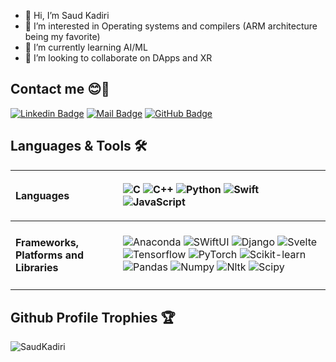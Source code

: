- 👋 Hi, I’m Saud Kadiri
- 👀 I’m interested in Operating systems and compilers (ARM architecture being my favorite)
- 🌱 I’m currently learning AI/ML
- 💞️ I’m looking to collaborate on DApps and XR

## Contact me 😊💛
[![Linkedin Badge](https://img.shields.io/badge/-Linkedin-0e76a8?style=flat&labelColor=white&logo=linkedin&logoColor=0e76a8)](https://www.linkedin.com/in/saudkadiri)
[![Mail Badge](https://img.shields.io/badge/-Gmail-c0392b?style=flat&labelColor=white&logo=gmail&logoColor=c0392b)](mailto:saudkadiri@gmail.com)
[![GitHub Badge](https://img.shields.io/badge/-GitHub-black?style=flat&labelColor=white&logo=github&logoColor=black)](https://github.com/saudkadiri)


## Languages & Tools 🛠
| <h4 align="left">Languages</h4> | <p align="left">![C](https://img.shields.io/badge/c-%2300599C.svg?style=for-the-badge&logo=c&logoColor=white) ![C++](https://img.shields.io/badge/c++-%2300599C.svg?style=for-the-badge&logo=c%2B%2B&logoColor=white) ![Python](https://img.shields.io/badge/python-3670A0?style=for-the-badge&logo=python&logoColor=ffdd54) ![Swift](https://img.shields.io/badge/swift-%23E34F26.svg?style=for-the-badge&logo=swift&logoColor=white)  ![JavaScript](https://img.shields.io/badge/javascript-%23323330.svg?style=for-the-badge&logo=javascript&logoColor=%23F7DF1E) </p> |
|---------|----------------------------------|
| <h4 align="left">Frameworks, Platforms and Libraries</h4> | ![Anaconda](https://img.shields.io/badge/Anaconda-%2344A833.svg?style=for-the-badge&logo=anaconda&logoColor=white) ![SWiftUI](https://img.shields.io/badge/swiftui-000000?style=for-the-badge&logo=swift&logoColor=06187b) ![Django](https://img.shields.io/badge/django-%23092E20.svg?style=for-the-badge&logo=django&logoColor=white) ![Svelte](https://img.shields.io/badge/svelte-orange?style=for-the-badge&logo=svelte) ![Tensorflow](https://img.shields.io/badge/tensorflow-grey?style=for-the-badge&logo=tensorflow&logoColor=orange) ![PyTorch](https://img.shields.io/badge/pytorch-black?style=for-the-badge&logo=pytorch&logoColor=orange) ![Scikit-learn](https://img.shields.io/badge/scikit-lightgrey?style=for-the-badge&logo=scikit-learn&logoColor=blue) ![Pandas](https://img.shields.io/badge/pandas-grey?style=for-the-badge&logo=pandas&logoColor=blue) ![Numpy](https://img.shields.io/badge/numpy-black?style=for-the-badge&logo=numpy&logoColor=blue) ![Nltk](https://img.shields.io/badge/nltk-black?style=for-the-badge&logo=python&logoColor=cyan) ![Scipy](https://img.shields.io/badge/Scipy-gray?style=for-the-badge&logo=scipy)


## Github Profile Trophies 🏆
<p align="left"> <img src="https://github-profile-trophy.vercel.app/?username=SaudKadiri&theme=radical&no-frame=false" alt="SaudKadiri" /> </p>
